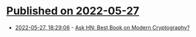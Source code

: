 # [Published on 2022-05-27](index.md)

* [2022-05-27, 18:29:06](https://news.ycombinator.com/item?id=31533041) - [Ask HN: Best Book on Modern Cryptography?](https://news.ycombinator.com/item?id=31533041)

